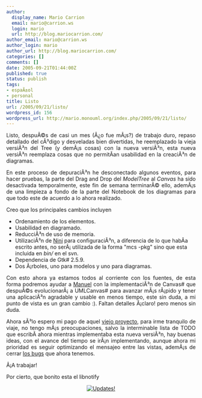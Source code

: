 ```yaml
---
author:
  display_name: Mario Carrion
  email: mario@carrion.ws
  login: mario
  url: http://blog.mariocarrion.com/
author_email: mario@carrion.ws
author_login: mario
author_url: http://blog.mariocarrion.com/
categories: []
comments: []
date: 2005-09-21T01:44:00Z
published: true
status: publish
tags:
- espaÃ±ol
- personal
title: Listo
url: /2005/09/21/listo/
wordpress_id: 156
wordpress_url: http://mario.monouml.org/index.php/2005/09/21/listo/
---
```


<div style="clear:both;"></div>
<p style="text-align: justify;">Listo, despuÃ©s de casi un mes (Â¿o fue mÃ¡s?) de trabajo duro, repaso detallado del cÃ³digo y desveladas bien divertidas, he reemplazado la vieja versiÃ³n del Tree (y demÃ¡s cosas) con la nueva versiÃ³n, esta nueva versiÃ³n reemplaza cosas que no permitÃ­an usabilidad en la creaciÃ³n de diagramas.</p>
<p style="text-align: justify;">En este proceso de depuraciÃ³n he desconectado algunos eventos, para hacer pruebas, la parte del Drag and Drop del <span style="font-style:italic;">ModelTree</span> al <span style="font-style:italic;">Canvas</span> ha sido desactivada temporalmente, este fin de semana terminarÃ© ello, ademÃ¡s de una limpieza a fondo de la parte del Notebook de los diagramas para que todo este de acuerdo a lo ahora realizado.</p>
<p style="text-align: justify;">Creo que los principales cambios incluyen</p>
<ul>
<li>Ordenamiento de los elementos.</li>
<li>Usabilidad en diagramado.</li>
<li>ReducciÃ³n de uso de memoria.</li>
<li>UtilizaciÃ³n de <a href="http://nini.sourceforge.net/">Nini</a> para configuraciÃ³n, a diferencia de lo que habÃ­a escrito antes, no serÃ¡ utilizada de la forma "mcs -pkg" sino que esta incluida en <span style="font-style:italic;">bin/</span> en el svn.</li>
<li>Dependencia de Gtk# 2.5.9.</li>
<li>Dos Ã¡rboles, uno para modelos y uno para diagramas.</li>
</ul>
<p style="text-align: justify;">Con esto ahora ya estamos todos al corriente con los fuentes, de esta forma podremos ayudar a <a href="http://ceronman.blogspot.com/">Manuel</a> con la implementaciÃ³n de Canvas# que despuÃ©s evolucionarÃ¡ a UMLCanvas# para avanzar mÃ¡s rÃ¡pido y tener una aplicaciÃ³n agradable y usable en menos tiempo, este sin duda, a mi punto de vista es un gran cambio :). Faltan detalles Â¡claro! pero menos sin duda.</p>
<p style="text-align: justify;">Ahora sÃ³lo espero mi pago de aquel <a href="http://www.naftaforum.org">viejo proyecto</a>, para irme tranquilo de viaje, no tengo mÃ¡s preocupaciones, salvo la interminable lista de TODO que escribÃ­ ahora mientras implementaba esta nueva versiÃ³n, hay buenas ideas, con el avance del tiempo se irÃ¡n implementando, aunque ahora mi prioridad es seguir optimizando el mensajeo entre las vistas, ademÃ¡s de cerrar <a href="http://bugzilla.monouml.org">los bugs</a> que ahora tenemos.</p>
<p style="text-align: justify;">Â¡A trabajar!</p>
<p style="text-align: justify;">Por cierto, que bonito esta el libnotify</p>
<p style="text-align: center;"><a href="http://static.flickr.com/32/45254094_f078c0e91f_o.png"><img border="0" src="http://static.flickr.com/32/45254094_f078c0e91f_m.jpg" title="Updates!" alt="Updates!"/></a></p>
<div style="clear:both; padding-bottom: 0.25em;"></div>
